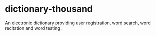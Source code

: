 # dictionary-thousand
An electronic dictionary providing user registration, word search, word recitation and word testing .
